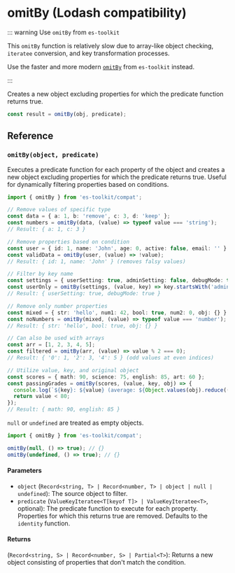 # omitBy (Lodash compatibility)

::: warning Use `omitBy` from `es-toolkit`

This `omitBy` function is relatively slow due to array-like object checking, `iteratee` conversion, and key transformation processes.

Use the faster and more modern [`omitBy`](../../object/omitBy.md) from `es-toolkit` instead.

:::

Creates a new object excluding properties for which the predicate function returns true.

```typescript
const result = omitBy(obj, predicate);
```

## Reference

### `omitBy(object, predicate)`

Executes a predicate function for each property of the object and creates a new object excluding properties for which the predicate returns true. Useful for dynamically filtering properties based on conditions.

```typescript
import { omitBy } from 'es-toolkit/compat';

// Remove values of specific type
const data = { a: 1, b: 'remove', c: 3, d: 'keep' };
const numbers = omitBy(data, (value) => typeof value === 'string');
// Result: { a: 1, c: 3 }

// Remove properties based on condition
const user = { id: 1, name: 'John', age: 0, active: false, email: '' };
const validData = omitBy(user, (value) => !value);
// Result: { id: 1, name: 'John' } (removes falsy values)

// Filter by key name
const settings = { userSetting: true, adminSetting: false, debugMode: true };
const userOnly = omitBy(settings, (value, key) => key.startsWith('admin'));
// Result: { userSetting: true, debugMode: true }

// Remove only number properties
const mixed = { str: 'hello', num1: 42, bool: true, num2: 0, obj: {} };
const noNumbers = omitBy(mixed, (value) => typeof value === 'number');
// Result: { str: 'hello', bool: true, obj: {} }

// Can also be used with arrays
const arr = [1, 2, 3, 4, 5];
const filtered = omitBy(arr, (value) => value % 2 === 0);
// Result: { '0': 1, '2': 3, '4': 5 } (odd values at even indices)

// Utilize value, key, and original object
const scores = { math: 90, science: 75, english: 85, art: 60 };
const passingGrades = omitBy(scores, (value, key, obj) => {
  console.log(`${key}: ${value} (average: ${Object.values(obj).reduce((a, b) => a + b) / Object.keys(obj).length})`);
  return value < 80;
});
// Result: { math: 90, english: 85 }
```

`null` or `undefined` are treated as empty objects.

```typescript
import { omitBy } from 'es-toolkit/compat';

omitBy(null, () => true); // {}
omitBy(undefined, () => true); // {}
```

#### Parameters

- `object` (`Record<string, T> | Record<number, T> | object | null | undefined`): The source object to filter.
- `predicate` (`ValueKeyIteratee<T[keyof T]> | ValueKeyIteratee<T>`, optional): The predicate function to execute for each property. Properties for which this returns true are removed. Defaults to the `identity` function.

#### Returns

(`Record<string, S> | Record<number, S> | Partial<T>`): Returns a new object consisting of properties that don't match the condition.
